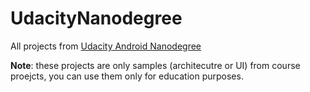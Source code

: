# UdacityNanodegree
All projects from [Udacity Android Nanodegree](https://www.udacity.com/course/android-developer-nanodegree--nd801)

__Note__: these projects are only samples (architecutre or UI) from course proejcts, you can use them only for education purposes. 
